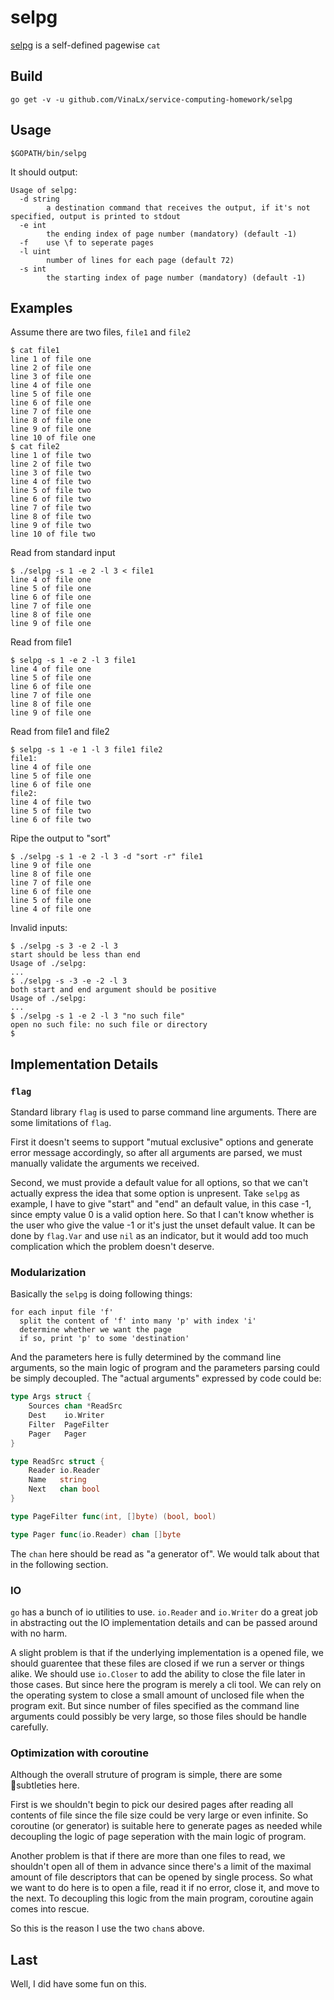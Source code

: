 # selpg

[selpg](https://www.ibm.com/developerworks/cn/linux/shell/clutil/index.html) is a self-defined pagewise `cat`

## Build

```shell
go get -v -u github.com/VinaLx/service-computing-homework/selpg
```

## Usage

```shell
$GOPATH/bin/selpg
```

It should output:

```shell
Usage of selpg:
  -d string
    	a destination command that receives the output, if it's not specified, output is printed to stdout
  -e int
    	the ending index of page number (mandatory) (default -1)
  -f	use \f to seperate pages
  -l uint
    	number of lines for each page (default 72)
  -s int
    	the starting index of page number (mandatory) (default -1)
```

## Examples

Assume there are two files, `file1` and `file2`
```shell
$ cat file1
line 1 of file one
line 2 of file one
line 3 of file one
line 4 of file one
line 5 of file one
line 6 of file one
line 7 of file one
line 8 of file one
line 9 of file one
line 10 of file one
$ cat file2
line 1 of file two
line 2 of file two
line 3 of file two
line 4 of file two
line 5 of file two
line 6 of file two
line 7 of file two
line 8 of file two
line 9 of file two
line 10 of file two
```

Read from standard input
```shell
$ ./selpg -s 1 -e 2 -l 3 < file1
line 4 of file one
line 5 of file one
line 6 of file one
line 7 of file one
line 8 of file one
line 9 of file one
```

Read from file1
```shell
$ selpg -s 1 -e 2 -l 3 file1
line 4 of file one
line 5 of file one
line 6 of file one
line 7 of file one
line 8 of file one
line 9 of file one
```

Read from file1 and file2
```shell
$ selpg -s 1 -e 1 -l 3 file1 file2
file1:
line 4 of file one
line 5 of file one
line 6 of file one
file2:
line 4 of file two
line 5 of file two
line 6 of file two
```

Ripe the output to "sort"

```shell
$ ./selpg -s 1 -e 2 -l 3 -d "sort -r" file1
line 9 of file one
line 8 of file one
line 7 of file one
line 6 of file one
line 5 of file one
line 4 of file one
```

Invalid inputs:
```
$ ./selpg -s 3 -e 2 -l 3
start should be less than end
Usage of ./selpg:
...
$ ./selpg -s -3 -e -2 -l 3
both start and end argument should be positive
Usage of ./selpg:
...
$ ./selpg -s 1 -e 2 -l 3 "no such file"
open no such file: no such file or directory
$
```

## Implementation Details

### `flag`

Standard library `flag` is used to parse command line arguments. There are some limitations of `flag`.

First it doesn't seems to support "mutual exclusive" options and generate error message accordingly, so after all arguments are parsed, we must manually validate the arguments we received.

Second, we must provide a default value for all options, so that we can't actually express the idea that some option is unpresent. Take `selpg` as example, I have to give "start" and "end" an default value, in this case -1, since empty value 0 is a valid option here. So that I can't know whether is the user who give the value -1 or it's just the unset default value. It can be done by `flag.Var` and use `nil` as an indicator, but it would add too much complication which the problem doesn't deserve.

### Modularization

Basically the `selpg` is doing following things:
```
for each input file 'f'
  split the content of 'f' into many 'p' with index 'i'
  determine whether we want the page
  if so, print 'p' to some 'destination'
```

And the parameters here is fully determined by the command line arguments, so the main logic of program and the parameters parsing could be simply decoupled. The "actual arguments" expressed by code could be:

```go
type Args struct {
	Sources chan *ReadSrc
	Dest    io.Writer
	Filter  PageFilter
	Pager   Pager
}

type ReadSrc struct {
	Reader io.Reader
	Name   string
	Next   chan bool
}

type PageFilter func(int, []byte) (bool, bool)

type Pager func(io.Reader) chan []byte
```

The `chan` here should be read as "a generator of". We would talk about that in the following section.

### IO

`go` has a bunch of io utilities to use. `io.Reader` and `io.Writer` do a great job in abstracting out the IO implementation details and can be passed around with no harm.

A slight problem is that if the underlying implementation is a opened file, we should guarentee that these files are closed if we run a server or things alike. We should use `io.Closer` to add the ability to close the file later in those cases. But since here the program is merely a cli tool. We can rely on the operating system to close a small amount of unclosed file when the program exit. But since number of files specified as the command line arguments could possibly be very large, so those files should be handle carefully.

### Optimization with coroutine

Although the overall struture of program is simple, there are some subtleties here.

First is we shouldn't begin to pick our desired pages after reading all contents of file since the file size could be very large or even infinite. So coroutine (or generator) is suitable here to generate pages as needed while decoupling the logic of page seperation with the main logic of program.

Another problem is that if there are more than one files to read, we shouldn't open all of them in advance since there's a limit of the maximal amount of file descriptors that can be opened by single process. So what we want to do here is to open a file, read it if no error, close it, and move to the next. To decoupling this logic from the main program, coroutine again comes into rescue.

So this is the reason I use the two `chan`s above.

## Last

Well, I did have some fun on this.